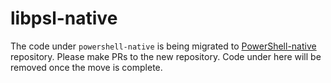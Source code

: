 # libpsl-native

The code under `powershell-native` is being migrated to [PowerShell-native](https://github.com/PowerShell/PowerShell-native) repository.
Please make PRs to the new repository.
Code under here will be removed once the move is complete.
